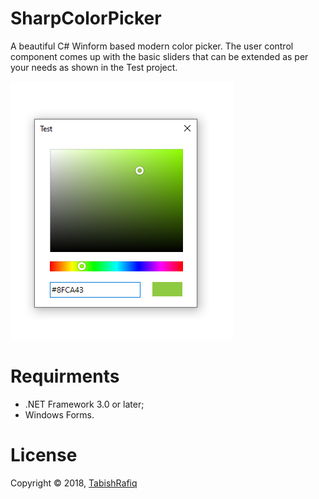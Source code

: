 # SharpColorPicker
A beautiful C# Winform based modern color picker. The user control component comes up with the basic sliders that can be extended as per your needs as shown in the Test project.

![Preview](preview.png)

# Requirments
* .NET Framework 3.0 or later;
* Windows Forms.

# License

Copyright © 2018, [TabishRafiq](https://github.com/TabishRafiq)
